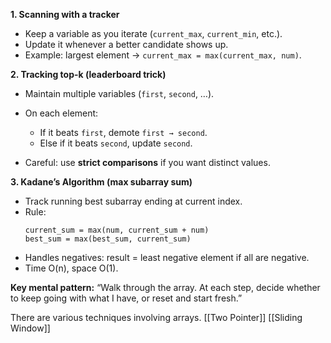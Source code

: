 **1. Scanning with a tracker**
* Keep a variable as you iterate (`current_max`, `current_min`, etc.).
* Update it whenever a better candidate shows up.
* Example: largest element → `current_max = max(current_max, num)`.

**2. Tracking top-k (leaderboard trick)**
* Maintain multiple variables (`first`, `second`, …).
* On each element:

  * If it beats `first`, demote `first → second`.
  * Else if it beats `second`, update `second`.
* Careful: use **strict comparisons** if you want distinct values.

**3. Kadane’s Algorithm (max subarray sum)**
* Track running best subarray ending at current index.
* Rule:
  ```
  current_sum = max(num, current_sum + num)
  best_sum = max(best_sum, current_sum)
  ```
* Handles negatives: result = least negative element if all are negative.
* Time O(n), space O(1).

**Key mental pattern:**
“Walk through the array. At each step, decide whether to keep going with what I have, or reset and start fresh.”

There are various techniques involving arrays. 
[[Two Pointer]]
[[Sliding Window]]
